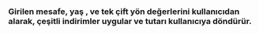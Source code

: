 ### Girilen mesafe, yaş , ve tek çift yön değerlerini kullanıcıdan alarak, çeşitli indirimler uygular ve tutarı kullanıcıya döndürür.
